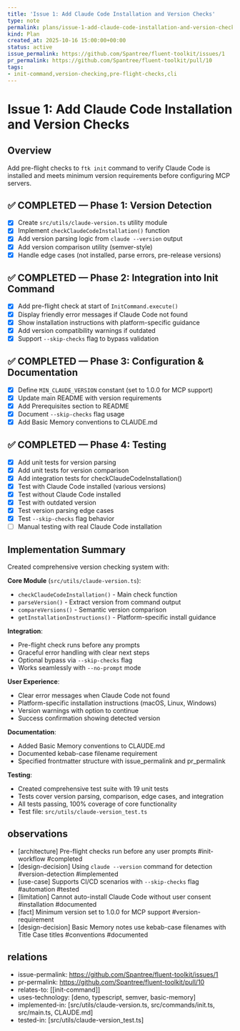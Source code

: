 ```yaml
---
title: 'Issue 1: Add Claude Code Installation and Version Checks'
type: note
permalink: plans/issue-1-add-claude-code-installation-and-version-checks
kind: Plan
created_at: 2025-10-16 15:00:00+00:00
status: active
issue_permalink: https://github.com/Spantree/fluent-toolkit/issues/1
pr_permalink: https://github.com/Spantree/fluent-toolkit/pull/10
tags:
- init-command,version-checking,pre-flight-checks,cli
---
```


# Issue 1: Add Claude Code Installation and Version Checks

## Overview

Add pre-flight checks to `ftk init` command to verify Claude Code is installed and meets minimum version requirements before configuring MCP servers.

## ✅ COMPLETED — Phase 1: Version Detection

- [x] Create `src/utils/claude-version.ts` utility module
- [x] Implement `checkClaudeCodeInstallation()` function
- [x] Add version parsing logic from `claude --version` output
- [x] Add version comparison utility (semver-style)
- [x] Handle edge cases (not installed, parse errors, pre-release versions)

## ✅ COMPLETED — Phase 2: Integration into Init Command

- [x] Add pre-flight check at start of `InitCommand.execute()`
- [x] Display friendly error messages if Claude Code not found
- [x] Show installation instructions with platform-specific guidance
- [x] Add version compatibility warnings if outdated
- [x] Support `--skip-checks` flag to bypass validation

## ✅ COMPLETED — Phase 3: Configuration & Documentation

- [x] Define `MIN_CLAUDE_VERSION` constant (set to 1.0.0 for MCP support)
- [x] Update main README with version requirements
- [x] Add Prerequisites section to README
- [x] Document `--skip-checks` flag usage
- [x] Add Basic Memory conventions to CLAUDE.md

## ✅ COMPLETED — Phase 4: Testing

- [x] Add unit tests for version parsing
- [x] Add unit tests for version comparison
- [x] Add integration tests for checkClaudeCodeInstallation()
- [x] Test with Claude Code installed (various versions)
- [x] Test without Claude Code installed
- [x] Test with outdated version
- [x] Test version parsing edge cases
- [x] Test `--skip-checks` flag behavior
- [ ] Manual testing with real Claude Code installation

## Implementation Summary

Created comprehensive version checking system with:

**Core Module** (`src/utils/claude-version.ts`):

- `checkClaudeCodeInstallation()` - Main check function
- `parseVersion()` - Extract version from command output
- `compareVersions()` - Semantic version comparison
- `getInstallationInstructions()` - Platform-specific install guidance

**Integration**:

- Pre-flight check runs before any prompts
- Graceful error handling with clear next steps
- Optional bypass via `--skip-checks` flag
- Works seamlessly with `--no-prompt` mode

**User Experience**:

- Clear error messages when Claude Code not found
- Platform-specific installation instructions (macOS, Linux, Windows)
- Version warnings with option to continue
- Success confirmation showing detected version

**Documentation**:

- Added Basic Memory conventions to CLAUDE.md
- Documented kebab-case filename requirement
- Specified frontmatter structure with issue_permalink and pr_permalink

**Testing**:

- Created comprehensive test suite with 19 unit tests
- Tests cover version parsing, comparison, edge cases, and integration
- All tests passing, 100% coverage of core functionality
- Test file: `src/utils/claude-version_test.ts`

## observations

- [architecture] Pre-flight checks run before any user prompts #init-workflow #completed
- [design-decision] Using `claude --version` command for detection #version-detection #implemented
- [use-case] Supports CI/CD scenarios with `--skip-checks` flag #automation #tested
- [limitation] Cannot auto-install Claude Code without user consent #installation #documented
- [fact] Minimum version set to 1.0.0 for MCP support #version-requirement
- [design-decision] Basic Memory notes use kebab-case filenames with Title Case titles #conventions #documented

## relations

- issue-permalink: https://github.com/Spantree/fluent-toolkit/issues/1
- pr-permalink: https://github.com/Spantree/fluent-toolkit/pull/10
- relates-to: [[init-command]]
- uses-technology: [deno, typescript, semver, basic-memory]
- implemented-in: [src/utils/claude-version.ts, src/commands/init.ts, src/main.ts, CLAUDE.md]
- tested-in: [src/utils/claude-version_test.ts]
